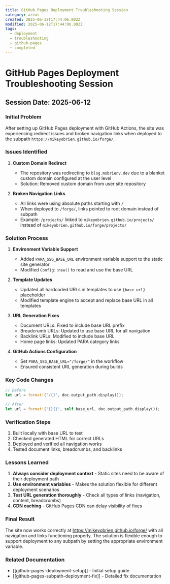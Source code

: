```yaml
---
title: GitHub Pages Deployment Troubleshooting Session
category: areas
created: 2025-06-12T17:44:06.802Z
modified: 2025-06-12T17:44:06.802Z
tags:
  - deployment
  - troubleshooting
  - github-pages
  - completed
---
```


# GitHub Pages Deployment Troubleshooting Session

## Session Date: 2025-06-12

### Initial Problem

After setting up GitHub Pages deployment with GitHub Actions, the site was experiencing redirect issues and broken navigation links when deployed to the subpath `https://mikeyobrien.github.io/forge/`.

### Issues Identified

1. **Custom Domain Redirect**

   - The repository was redirecting to `blog.mobrienv.dev` due to a blanket custom domain configured at the user level
   - Solution: Removed custom domain from user site repository

2. **Broken Navigation Links**
   - All links were using absolute paths starting with `/`
   - When deployed to `/forge/`, links pointed to root domain instead of subpath
   - Example: `/projects/` linked to `mikeyobrien.github.io/projects/` instead of `mikeyobrien.github.io/forge/projects/`

### Solution Process

1. **Environment Variable Support**

   - Added `PARA_SSG_BASE_URL` environment variable support to the static site generator
   - Modified `Config::new()` to read and use the base URL

2. **Template Updates**

   - Updated all hardcoded URLs in templates to use `{base_url}` placeholder
   - Modified template engine to accept and replace base URL in all templates

3. **URL Generation Fixes**

   - Document URLs: Fixed to include base URL prefix
   - Breadcrumb URLs: Updated to use base URL for all navigation
   - Backlink URLs: Modified to include base URL
   - Home page links: Updated PARA category links

4. **GitHub Actions Configuration**
   - Set `PARA_SSG_BASE_URL="/forge/"` in the workflow
   - Ensured consistent URL generation during builds

### Key Code Changes

```rust
// Before
let url = format!("/{}", doc.output_path.display());

// After
let url = format!("{}{}", self.base_url, doc.output_path.display());
```

### Verification Steps

1. Built locally with base URL to test
2. Checked generated HTML for correct URLs
3. Deployed and verified all navigation works
4. Tested document links, breadcrumbs, and backlinks

### Lessons Learned

1. **Always consider deployment context** - Static sites need to be aware of their deployment path
2. **Use environment variables** - Makes the solution flexible for different deployment scenarios
3. **Test URL generation thoroughly** - Check all types of links (navigation, content, breadcrumbs)
4. **CDN caching** - GitHub Pages CDN can delay visibility of fixes

### Final Result

The site now works correctly at https://mikeyobrien.github.io/forge/ with all navigation and links functioning properly. The solution is flexible enough to support deployment to any subpath by setting the appropriate environment variable.

### Related Documentation

- [[github-pages-deployment-setup]] - Initial setup guide
- [[github-pages-subpath-deployment-fix]] - Detailed fix documentation
